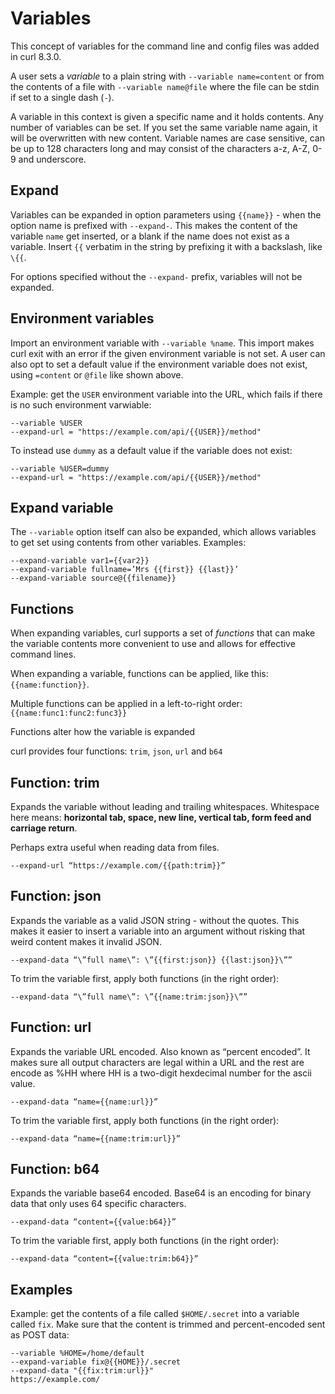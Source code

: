 # Variables

This concept of variables for the command line and config files was added in
curl 8.3.0.

A user sets a *variable* to a plain string with `--variable name=content` or
from the contents of a file with `--variable name@file` where the file can be
stdin if set to a single dash (`-`).

A variable in this context is given a specific name and it holds contents. Any
number of variables can be set. If you set the same variable name again, it
will be overwritten with new content. Variable names are case sensitive, can
be up to 128 characters long and may consist of the characters a-z, A-Z, 0-9
and underscore.

## Expand

Variables can be expanded in option parameters using `{{name}}` - when the
option name is prefixed with `--expand-`. This makes the content of the
variable `name` get inserted, or a blank if the name does not exist as a
variable. Insert `{{` verbatim in the string by prefixing it with a backslash,
like `\{{`.

For options specified without the `--expand-` prefix, variables will not be
expanded.

## Environment variables

Import an environment variable with `--variable %name`. This import makes curl
exit with an error if the given environment variable is not set. A user can
also opt to set a default value if the environment variable does not exist,
using `=content` or `@file` like shown above.

Example: get the `USER` environment variable into the URL, which fails if
there is no such environment varwiable:

    --variable %USER
    --expand-url = "https://example.com/api/{{USER}}/method"

To instead use `dummy` as a default value if the variable does not exist:

    --variable %USER=dummy
    --expand-url = "https://example.com/api/{{USER}}/method"

## Expand variable

The `--variable` option itself can also be expanded, which allows variables to
get set using contents from other variables. Examples:

    --expand-variable var1={{var2}}
    --expand-variable fullname=’Mrs {{first}} {{last}}’
    --expand-variable source@{{filename}}

## Functions

When expanding variables, curl supports a set of *functions* that can make the
variable contents more convenient to use and allows for effective command
lines.

When expanding a variable, functions can be applied, like this:
`{{name:function}}`.

Multiple functions can be applied in a left-to-right order:
`{{name:func1:func2:func3}}`

Functions alter how the variable is expanded

curl provides four functions: `trim`, `json`, `url` and `b64`

## Function: trim

Expands the variable without leading and trailing whitespaces. Whitespace here
means: **horizontal tab, space, new line, vertical tab, form feed and carriage
return**.

Perhaps extra useful when reading data from files.

    --expand-url “https://example.com/{{path:trim}}”

## Function: json

Expands the variable as a valid JSON string - without the quotes. This makes
it easier to insert a variable into an argument without risking that weird
content makes it invalid JSON.

    --expand-data “\”full name\”: \”{{first:json}} {{last:json}}\””

To trim the variable first, apply both functions (in the right order):

    --expand-data “\”full name\”: \”{{name:trim:json}}\””

## Function: url

Expands the variable URL encoded. Also known as “percent encoded”. It makes
sure all output characters are legal within a URL and the rest are encode as
%HH where HH is a two-digit hexdecimal number for the ascii value.

    --expand-data “name={{name:url}}”

To trim the variable first, apply both functions (in the right order):

    --expand-data “name={{name:trim:url}}”

## Function: b64

Expands the variable base64 encoded. Base64 is an encoding for binary data
that only uses 64 specific characters.

    --expand-data “content={{value:b64}}”

To trim the variable first, apply both functions (in the right order):

    --expand-data “content={{value:trim:b64}}”

## Examples

Example: get the contents of a file called `$HOME/.secret` into a variable
called `fix`. Make sure that the content is trimmed and percent-encoded sent
as POST data:

    --variable %HOME=/home/default
    --expand-variable fix@{{HOME}}/.secret
    --expand-data "{{fix:trim:url}}"
    https://example.com/
